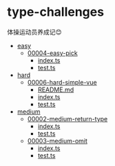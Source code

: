 # type-challenges
体操运动员养成记😊
<!--filetoc-start-->
- [easy](https://github.com/chenfan0/type-challenges/tree/main/src/easy)
  - [00004-easy-pick](https://github.com/chenfan0/type-challenges/tree/main/src/easy/00004-easy-pick)
    - [index.ts](https://github.com/chenfan0/type-challenges/tree/main/src/easy/00004-easy-pick/index.ts)
    - [test.ts](https://github.com/chenfan0/type-challenges/tree/main/src/easy/00004-easy-pick/test.ts)
- [hard](https://github.com/chenfan0/type-challenges/tree/main/src/hard)
  - [00006-hard-simple-vue](https://github.com/chenfan0/type-challenges/tree/main/src/hard/00006-hard-simple-vue)
    - [README.md](https://github.com/chenfan0/type-challenges/tree/main/src/hard/00006-hard-simple-vue/README.md)
    - [index.ts](https://github.com/chenfan0/type-challenges/tree/main/src/hard/00006-hard-simple-vue/index.ts)
    - [test.ts](https://github.com/chenfan0/type-challenges/tree/main/src/hard/00006-hard-simple-vue/test.ts)
- [medium](https://github.com/chenfan0/type-challenges/tree/main/src/medium)
  - [00002-medium-return-type](https://github.com/chenfan0/type-challenges/tree/main/src/medium/00002-medium-return-type)
    - [index.ts](https://github.com/chenfan0/type-challenges/tree/main/src/medium/00002-medium-return-type/index.ts)
    - [test.ts](https://github.com/chenfan0/type-challenges/tree/main/src/medium/00002-medium-return-type/test.ts)
  - [00003-medium-omit](https://github.com/chenfan0/type-challenges/tree/main/src/medium/00003-medium-omit)
    - [index.ts](https://github.com/chenfan0/type-challenges/tree/main/src/medium/00003-medium-omit/index.ts)
    - [test.ts](https://github.com/chenfan0/type-challenges/tree/main/src/medium/00003-medium-omit/test.ts)
<!--filetoc-end-->
